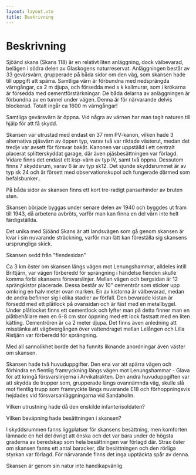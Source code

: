 ```yaml
---
layout: layout.vto
title: Beskrivning
---
```


# Beskrivning

Sjöänd skans (Skans 118) är en relativt liten anläggning, dock välbevarad, belägen i södra delen av Glaskogens naturreservat. Anläggningen består av 33 gevärsvärn, grupperade på båda sidor om den väg, som skansen hade till uppgift att spärra. Samtliga värn är förbundna med nedsprängda värngångar, ca 2 m djupa, och försedda med s k kallmurar, som i krökarna är försedda med cementförstärkningar. De båda delarna av anläggningen är förbundna av en tunnel under vägen. Denna är för närvarande delvis blockerad. Totalt ingår ca 1600 m värngångar!

Samtliga gevärsvärn är öppna. Vid några av värnen har man tagit naturen till hjälp för att få skydd.

Skansen var utrustad med endast en 37 mm PV-kanon, vilken hade 3 alternativa pjäsvärn av öppen typ, varav två var riktade västerut, medan det tredje var avsett för försvar bakåt. Kanonen var uppställd i ett centralt placerat splitterskyddat garage, där även pjäsbesättningen var förlagd. Vidare finns det endast ett ksp-värn av typ IV, samt två öppna. Dessutom finns 7 skyddsrum, varav 6 är av typ sk12. Det sjunde skyddsrummet är av typ sk 24 och är försett med observationskupol och fungerade därmed som befälsbunker..

På båda sidor av skansen finns ett kort tre-radigt pansarhinder av bruten sten.

Skansen började byggas under senare delen av 1940 och byggdes ut fram till 1943, då arbetena avbröts, varför man kan finna en del värn inte helt färdigställda.

Det unika med Sjöänd Skans är att landsvägen som gå genom skansen är kvar i sin nuvarande sträckning, varför man lätt kan föreställa sig skansens ursprungliga skick.

Skansen sedd från "fiendesidan"

Ca 3 km öster om skansen längs vägen mot Lenungshammar, alldeles intill Brittjärn, var vägen förberedd för sprängning i händelse fienden skulle komma förbi skansens försvarslinjer. Mellan vägen och bergsidan är 12 sprängkistor placerade. Dessa består av 10" cementrör som sticker upp omkring en halv meter ovan marken. En av kistorna är välbevarad, medan de andra befinner sig i olika stadier av förfall. Den bevarade kistan är försedd med ett plåtlock på ovansidan och är fäst med en metallbygel. Under plåtlocket finns ett cementlock och lyfter man på detta finner man en plåtbehållare men en 6-8 cm stor öppning med ett lock fastsatt med en liten kätting. Cementrören är ca 2 meter djupa. Det finns även anledning att misstänka att vägövergången över vattendraget mellan Lelången och Lilla Ristjärn var förberedd för sprängning.

Med all sannolikhet borde det ha funnits liknande anordningar även väster om skansen.

Skansen hade två huvuduppgifter. Den ena var att spärra vägen och förhindra en fientlig framryckning längs vägen mot Lenungshammar - Glava för att kringå försvarslinjerna i Arvikatrakten. Den andra huvuduppgiften var att skydda de trupper som, grupperade längs ovannämnda väg, skulle slå mot fientlig trupp som framryckte längs nuvarande E18 och förhoppningsvis hejdades vid försvarsanläggningarna vid Sandaholm.

Vilken utrustning hade då den enskilde infanterisoldaten?

Vilken beväpning hade besättningen i skansen?

I skyddsrummen fanns liggplatser för skansens besättning, men komforten lämnade en hel del övrigt att önska och det var bara under de högsta graderna av beredskap som hela besättningen var förlagd där. Strax öster om skansen fanns ett antal baracker, där besättningen och den rörliga styrkan var förlagd. För närvarande finns det inga upptäckta spår av denna.

Skansen är genom sin natur inte handikapvänlig.

